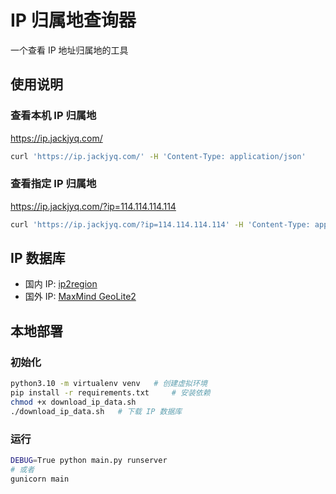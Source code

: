 # IP 归属地查询器

一个查看 IP 地址归属地的工具

## 使用说明

### 查看本机 IP 归属地

https://ip.jackjyq.com/

```bash
curl 'https://ip.jackjyq.com/' -H 'Content-Type: application/json'
```

### 查看指定 IP 归属地

https://ip.jackjyq.com/?ip=114.114.114.114

```bash
curl 'https://ip.jackjyq.com/?ip=114.114.114.114' -H 'Content-Type: application/json'
```

## IP 数据库

- 国内 IP: [ip2region](https://github.com/lionsoul2014/ip2region)
- 国外 IP: [MaxMind GeoLite2](https://www.maxmind.com/en/home)

## 本地部署

### 初始化

```bash
python3.10 -m virtualenv venv   # 创建虚拟环境
pip install -r requirements.txt     # 安装依赖
chmod +x download_ip_data.sh
./download_ip_data.sh   # 下载 IP 数据库
```

### 运行

```bash
DEBUG=True python main.py runserver
# 或者
gunicorn main
```
